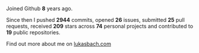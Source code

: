 Joined Github **8** years ago.

Since then I pushed **2944** commits, opened **26** issues, submitted **25** pull requests, received **209** stars across **74** personal projects and contributed to **19** public repositories.

Find out more about me on [lukasbach.com](https://lukasbach.com)
